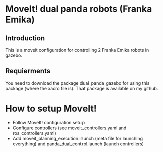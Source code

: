 # MoveIt! dual panda robots (Franka Emika)
## Introduction
This is a moveit configuration for controlling 2 Franka Emika robots in gazebo.

## Requierments
You need to download the package dual_panda_gazebo for using this package (where the xacro file is). That package is available on my github.


# How to setup MoveIt!
* Follow MoveIt! configuration setup
* Configure controllers (see moveit_controllers.yaml and ros_controllers.yaml)
* Add moveit_planning_execution.launch (meta file for launching everything) and panda_dual_control.launch (launch controllers)
